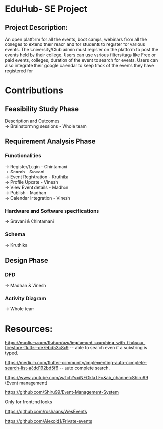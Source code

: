 # EduHub- SE Project
## Project Description:
An open platform for all the events, boot camps, webinars from all the colleges to extend their reach and for students to register for various events. The University/Club admin must register on the platform to post the events held by their college. Users can use various filters/tags like Free or paid events, colleges, duration of the event to search for events. Users can also integrate their google calendar to keep track of the events they have registered for.

# Contributions 

## Feasibility Study Phase
Description and Outcomes<br>
-> Brainstorming sessions - Whole team 

## Requirement Analysis Phase
### Functionalities
-> Register/Login - Chintamani <br>
-> Search - Sravani <br>
-> Event Registration - Kruthika <br>
-> Profile Update - Vinesh <br>
-> View Event details - Madhan <br>
-> Publish - Madhan <br>
-> Calendar Integration - Vinesh <br>

### Hardware and Software specifications 
-> Sravani & Chintamani <br>
### Schema
-> Kruthika <br>
## Design Phase
### DFD
-> Madhan & Vinesh
### Activity Diagram
-> Whole team 


# Resources:
https://medium.com/flutterdevs/implement-searching-with-firebase-firestore-flutter-de7ebd53c8c9   -- able to search even if a substring is typed.

https://medium.com/flutter-community/implementing-auto-complete-search-list-a8dd192bd5f6  -- auto complete search. 

https://www.youtube.com/watch?v=iNFGklaTlFo&ab_channel=Shiru99 (Event management)

https://github.com/Shiru99/Event-Management-System

Only for frontend looks 

https://github.com/roshaans/WesEvents

https://github.com/Alexoid1/Private-events
